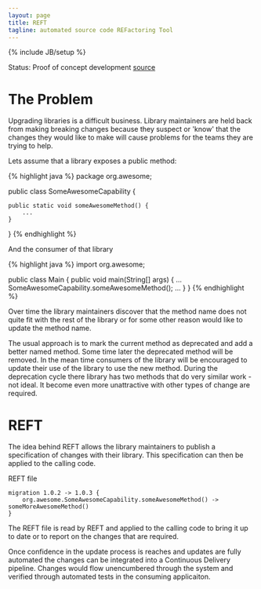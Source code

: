 ```yaml
---
layout: page
title: REFT
tagline: automated source code REFactoring Tool
---
```

{% include JB/setup %}

Status: Proof of concept development
[source](https://github.com/grahambrooks/reft)


# The Problem

Upgrading libraries is a difficult business. Library maintainers are
held back from making breaking changes because they suspect or 'know'
that the changes they would like to make will cause problems for the
teams they are trying to help.

Lets assume that a library exposes a public method:

{% highlight java %}
package org.awesome;

public class SomeAwesomeCapability {

	public static void someAwesomeMethod() {
		...
	}
}
{% endhighlight %}

And the consumer of that library

{% highlight java %}
import org.awesome;

public class Main {
	public void main(String[] args) {
		...
		SomeAwesomeCapability.someAwesomeMethod();
		...
	}
}
{% endhighlight %}

Over time the library maintainers discover that the method name does
not quite fit with the rest of the library or for some other reason
would like to update the method name.

The usual approach is to mark the current method as deprecated and add
a better named method. Some time later the deprecated method will be
removed. In the mean time consumers of the library will be encouraged
to update their use of the library to use the new method. During the
deprecation cycle there library has two methods that do very similar
work - not ideal. It become even more unattractive with other types of
change are required.

# REFT

The idea behind REFT allows the library maintainers to publish a
specification of changes with their library. This specification can
then be applied to the calling code.

REFT file

	migration 1.0.2 -> 1.0.3 {
		org.awesome.SomeAwesomeCapability.someAwesomeMethod() -> someMoreAwesomeMethod()
	}

The REFT file is read by REFT and applied to the calling code to bring
it up to date or to report on the changes that are required.

Once confidence in the update process is reaches and updates are fully
automated the changes can be integrated into a Continuous Delivery
pipeline. Changes would flow unencumbered through the system and
verified through automated tests in the consuming applicaiton.

